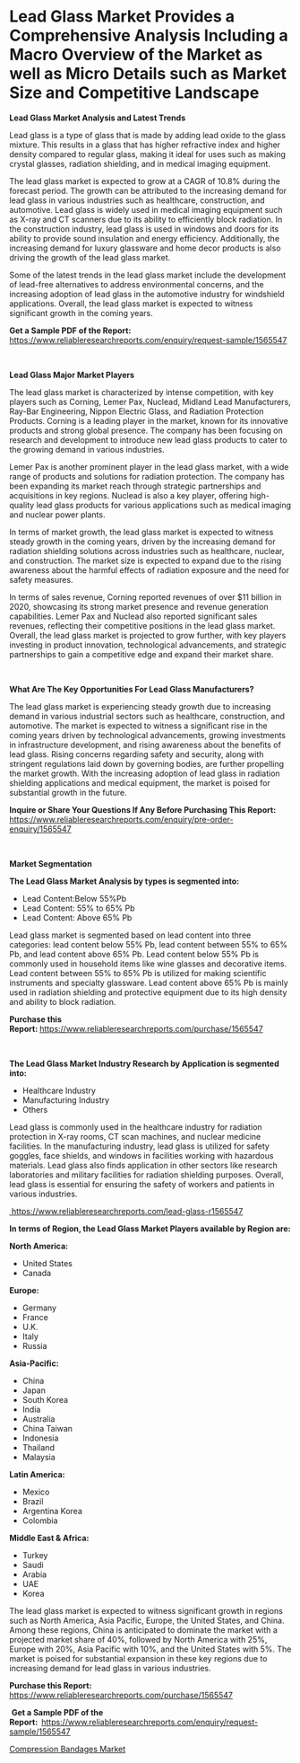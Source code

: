 <p><h1>Lead Glass Market Provides a Comprehensive Analysis Including a Macro Overview of the Market as well as Micro Details such as Market Size and Competitive Landscape</h1></p><p><strong>Lead Glass Market Analysis and Latest Trends</strong></p>
<p><p>Lead glass is a type of glass that is made by adding lead oxide to the glass mixture. This results in a glass that has higher refractive index and higher density compared to regular glass, making it ideal for uses such as making crystal glasses, radiation shielding, and in medical imaging equipment.</p><p>The lead glass market is expected to grow at a CAGR of 10.8% during the forecast period. The growth can be attributed to the increasing demand for lead glass in various industries such as healthcare, construction, and automotive. Lead glass is widely used in medical imaging equipment such as X-ray and CT scanners due to its ability to efficiently block radiation. In the construction industry, lead glass is used in windows and doors for its ability to provide sound insulation and energy efficiency. Additionally, the increasing demand for luxury glassware and home decor products is also driving the growth of the lead glass market.</p><p>Some of the latest trends in the lead glass market include the development of lead-free alternatives to address environmental concerns, and the increasing adoption of lead glass in the automotive industry for windshield applications. Overall, the lead glass market is expected to witness significant growth in the coming years.</p></p>
<p><strong>Get a Sample PDF of the Report:&nbsp;</strong> <a href="https://www.reliableresearchreports.com/enquiry/request-sample/1565547">https://www.reliableresearchreports.com/enquiry/request-sample/1565547</a></p>
<p>&nbsp;</p>
<p><strong>Lead Glass Major Market Players</strong></p>
<p><p>The lead glass market is characterized by intense competition, with key players such as Corning, Lemer Pax, Nuclead, Midland Lead Manufacturers, Ray-Bar Engineering, Nippon Electric Glass, and Radiation Protection Products. Corning is a leading player in the market, known for its innovative products and strong global presence. The company has been focusing on research and development to introduce new lead glass products to cater to the growing demand in various industries.</p><p>Lemer Pax is another prominent player in the lead glass market, with a wide range of products and solutions for radiation protection. The company has been expanding its market reach through strategic partnerships and acquisitions in key regions. Nuclead is also a key player, offering high-quality lead glass products for various applications such as medical imaging and nuclear power plants.</p><p>In terms of market growth, the lead glass market is expected to witness steady growth in the coming years, driven by the increasing demand for radiation shielding solutions across industries such as healthcare, nuclear, and construction. The market size is expected to expand due to the rising awareness about the harmful effects of radiation exposure and the need for safety measures.</p><p>In terms of sales revenue, Corning reported revenues of over $11 billion in 2020, showcasing its strong market presence and revenue generation capabilities. Lemer Pax and Nuclead also reported significant sales revenues, reflecting their competitive positions in the lead glass market. Overall, the lead glass market is projected to grow further, with key players investing in product innovation, technological advancements, and strategic partnerships to gain a competitive edge and expand their market share.</p></p>
<p>&nbsp;</p>
<p><strong>What Are The Key Opportunities For Lead Glass Manufacturers?</strong></p>
<p><p>The lead glass market is experiencing steady growth due to increasing demand in various industrial sectors such as healthcare, construction, and automotive. The market is expected to witness a significant rise in the coming years driven by technological advancements, growing investments in infrastructure development, and rising awareness about the benefits of lead glass. Rising concerns regarding safety and security, along with stringent regulations laid down by governing bodies, are further propelling the market growth. With the increasing adoption of lead glass in radiation shielding applications and medical equipment, the market is poised for substantial growth in the future.</p></p>
<p><strong>Inquire or Share Your Questions If Any Before Purchasing This Report:</strong> <a href="https://www.reliableresearchreports.com/enquiry/pre-order-enquiry/1565547">https://www.reliableresearchreports.com/enquiry/pre-order-enquiry/1565547</a></p>
<p>&nbsp;</p>
<p><strong>Market Segmentation</strong></p>
<p><strong>The Lead Glass Market Analysis by types is segmented into:</strong></p>
<p><ul><li>Lead Content:Below 55%Pb</li><li>Lead Content: 55% to 65% Pb</li><li>Lead Content: Above 65% Pb</li></ul></p>
<p><p>Lead glass market is segmented based on lead content into three categories: lead content below 55% Pb, lead content between 55% to 65% Pb, and lead content above 65% Pb. Lead content below 55% Pb is commonly used in household items like wine glasses and decorative items. Lead content between 55% to 65% Pb is utilized for making scientific instruments and specialty glassware. Lead content above 65% Pb is mainly used in radiation shielding and protective equipment due to its high density and ability to block radiation.</p></p>
<p><strong>Purchase this Report:&nbsp;</strong><a href="https://www.reliableresearchreports.com/purchase/1565547">https://www.reliableresearchreports.com/purchase/1565547</a></p>
<p>&nbsp;</p>
<p><strong>The Lead Glass Market Industry Research by Application is segmented into:</strong></p>
<p><ul><li>Healthcare Industry</li><li>Manufacturing Industry</li><li>Others</li></ul></p>
<p><p>Lead glass is commonly used in the healthcare industry for radiation protection in X-ray rooms, CT scan machines, and nuclear medicine facilities. In the manufacturing industry, lead glass is utilized for safety goggles, face shields, and windows in facilities working with hazardous materials. Lead glass also finds application in other sectors like research laboratories and military facilities for radiation shielding purposes. Overall, lead glass is essential for ensuring the safety of workers and patients in various industries.</p></p>
<p><a href="https://www.reliableresearchreports.com/lead-glass-r1565547">&nbsp;https://www.reliableresearchreports.com/lead-glass-r1565547</a></p>
<p><strong>In terms of Region, the Lead Glass Market Players available by Region are:</strong></p>
<p>
    <p> <strong> North America: </strong>
        <ul>
            <li>United States</li>
            <li>Canada</li>
        </ul>
        </p> 
    <p> <strong> Europe: </strong>
        <ul>
            <li>Germany</li>
            <li>France</li>
            <li>U.K.</li>
            <li>Italy</li>
            <li>Russia</li>
        </ul>
        </p> 
    <p> <strong> Asia-Pacific: </strong>
        <ul>
            <li>China</li>
            <li>Japan</li>
            <li>South Korea</li>
            <li>India</li>
            <li>Australia</li>
            <li>China Taiwan</li>
            <li>Indonesia</li>
            <li>Thailand</li>
            <li>Malaysia</li>
        </ul>
        </p> 
    <p> <strong> Latin America: </strong>
        <ul>
            <li>Mexico</li>
            <li>Brazil</li>
            <li>Argentina Korea</li>
            <li>Colombia</li>
        </ul>
        </p> 
    <p> <strong> Middle East & Africa: </strong>
        <ul>
            <li>Turkey</li>
            <li>Saudi</li>
            <li>Arabia</li>
            <li>UAE</li>
            <li>Korea</li>
        </ul>
    </p>
    </p>
<p><p>The lead glass market is expected to witness significant growth in regions such as North America, Asia Pacific, Europe, the United States, and China. Among these regions, China is anticipated to dominate the market with a projected market share of 40%, followed by North America with 25%, Europe with 20%, Asia Pacific with 10%, and the United States with 5%. The market is poised for substantial expansion in these key regions due to increasing demand for lead glass in various industries.</p></p>
<p><strong>Purchase this Report: </strong><a href="https://www.reliableresearchreports.com/purchase/1565547">https://www.reliableresearchreports.com/purchase/1565547</a></p>
<p>&nbsp;<strong>Get a Sample PDF of the Report:&nbsp;&nbsp;</strong><a href="https://www.reliableresearchreports.com/enquiry/request-sample/1565547">https://www.reliableresearchreports.com/enquiry/request-sample/1565547</a></p>
<p><strong></strong></p>
<p><p><a href="https://view.publitas.com/reportprime-1/compression-bandages-market-report-by-product-type-spandex-cotton-pbt-non-woven-fabric-other-end-use-sports-medical-other-and-region-2024-2031/">Compression Bandages Market</a></p></p>